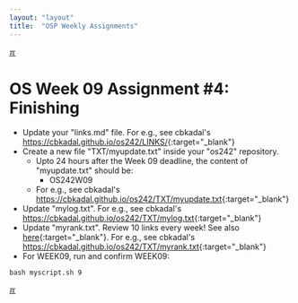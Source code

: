 ```yaml
---
layout: "layout"
title:  "OSP Weekly Assignments"
---
```


[&#x213C;](#idxXXX)<br id="idx000">
# OS Week 09 Assignment #4: Finishing

* Update your "links.md" file. For e.g., see cbkadal's <https://cbkadal.github.io/os242/LINKS/>{:target="_blank"}
* Create a new file "TXT/myupdate.txt" inside your "os242" repository.
  * Upto 24 hours after the Week 09 deadline, the content of "myupdate.txt" should be:
    * OS242W09
  * For e.g., see cbkadal's <https://cbkadal.github.io/os242/TXT/myupdate.txt>{:target="_blank"}
* Update "mylog.txt". For e.g., see cbkadal's <https://cbkadal.github.io/os242/TXT/mylog.txt>{:target="_blank"}
* Update "myrank.txt". Review 10 links every week! See also [here](W02-08.md){:target="_blank"}.
  For e.g., see cbkadal's <https://cbkadal.github.io/os242/TXT/myrank.txt>{:target="_blank"}
* For WEEK09, run and confirm WEEK09:

```
bash myscript.sh 9

```
  
[&#x213C;](#)<br id="idxXXX"><br>

